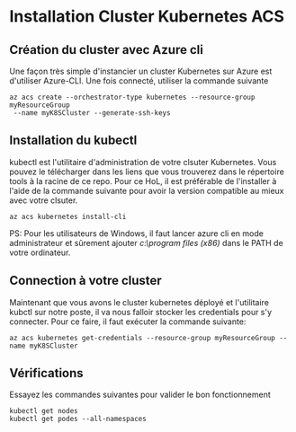 # Installation Cluster Kubernetes ACS

## Création du cluster avec Azure cli
Une façon très simple d'instancier un cluster Kubernetes sur Azure est d'utiliser Azure-CLI.
Une fois connecté, utiliser la commande suivante

```
az acs create --orchestrator-type kubernetes --resource-group myResourceGroup
 --name myK8SCluster --generate-ssh-keys
 ```

## Installation du kubectl
kubectl est l'utilitaire d'administration de votre clsuter Kubernetes. Vous pouvez le télécharger dans les liens que vous trouverez dans le répertoire tools à la racine de ce repo.
Pour ce HoL, il est préférable de l'installer à l'aide de la commande suivante pour avoir la version compatible au mieux avec votre clsuter.

```
az acs kubernetes install-cli
```

PS: Pour les utilisateurs de Windows, il faut lancer azure cli en mode administrateur et sûrement ajouter *c:\program files (x86)* dans le PATH de votre ordinateur.


## Connection à votre cluster
Maintenant que vous avons le cluster kubernetes déployé et l'utilitaire kubctl sur notre poste, il va nous falloir stocker les credentials pour s'y connecter. Pour ce faire, il faut exécuter la commande suivante:

```
az acs kubernetes get-credentials --resource-group myResourceGroup --name myK8SCluster
```

## Vérifications
Essayez les commandes suivantes pour valider le bon fonctionnement

```
kubectl get nodes
kubectl get podes --all-namespaces
```

